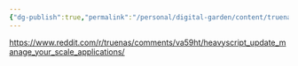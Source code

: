 ```yaml
---
{"dg-publish":true,"permalink":"/personal/digital-garden/content/truenas-scale-automated-app-updates/"}
---
```





https://www.reddit.com/r/truenas/comments/va59ht/heavyscript_update_manage_your_scale_applications/